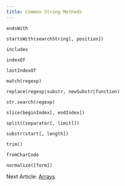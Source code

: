 ```yaml
---
title: Common String Methods
---
```


`endsWith`

`startsWith(searchString[, position])`

`includes`

`indexOf`

`lastIndexOf`

`match(regexp)`

`replace(regexp|substr, newSubstr|function)`

`str.search(regexp)`

`slice(beginIndex[, endIndex])`

`split([separator[, limit]])`

`substr(start[, length])`

`trim()`

`fromCharCode`

`normalize([form])`

<div class="nextArticle">

Next Article: [Arrays](/Learning/13_arrays/)
</div>

